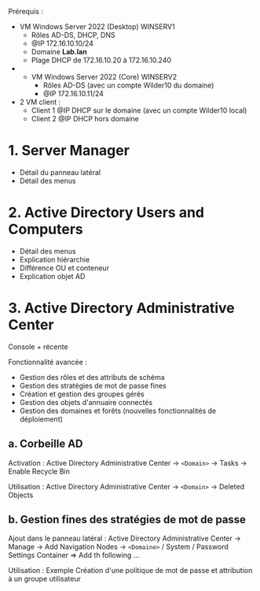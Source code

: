 
Prérequis :
- VM Windows Server 2022 (Desktop) WINSERV1
	- Rôles AD-DS, DHCP, DNS
	- @IP 172.16.10.10/24
	- Domaine **Lab.lan**
	- Plage DHCP de 172.16.10.20 à 172.16.10.240
- - VM Windows Server 2022 (Core) WINSERV2
	- Rôles AD-DS (avec un compte Wilder10 du domaine)
	- @IP 172.16.10.11/24
- 2 VM client :
	- Client 1 @IP DHCP sur le domaine (avec un compte Wilder10 local)
	- Client 2 @IP DHCP hors domaine


# 1. Server Manager


- Détail du panneau latéral
- Détail des menus

# 2. Active Directory Users and Computers

- Détail des menus
- Explication hiérarchie
- Différence OU et conteneur
- Explication objet AD

# 3. Active Directory Administrative Center

Console + récente

Fonctionnalité avancée :
- Gestion des rôles et des attributs de schéma
- Gestion des stratégies de mot de passe fines
- Création et gestion des groupes gérés
- Gestion des objets d'annuaire connectés
- Gestion des domaines et forêts (nouvelles fonctionnalités de déploiement)

## a. Corbeille AD

Activation :
Active Directory Administrative Center -> `<Domain>` -> Tasks -> Enable Recycle Bin

Utilisation :
Active Directory Administrative Center -> `<Domain>` -> Deleted Objects

## b. Gestion fines des stratégies de mot de passe

Ajout dans le panneau latéral :
Active Directory Administrative Center -> Manage -> Add Navigation Nodes -> `<Domaine>` / System / Password Settings Container => Add th following ...

Utilisation :
Exemple Création d'une politique de mot de passe et attribution à un groupe utilisateur





